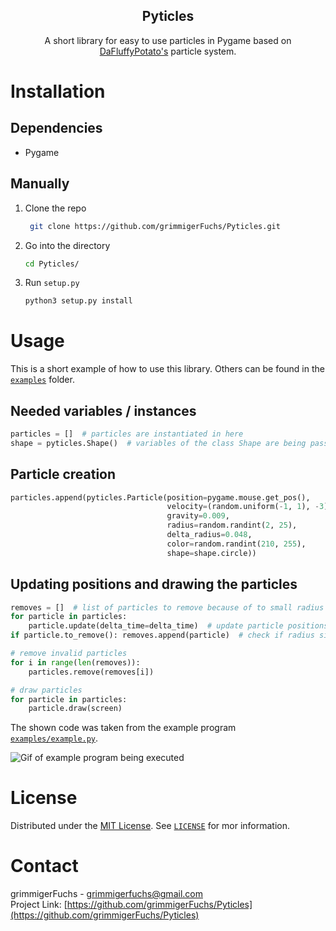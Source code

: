 <p align="center">
   <h2 align="center">Pyticles</h2>
   <p align="center">
      A short library for easy to use particles in Pygame based on <a href="http://dafluffypotato.com/" target="blank">DaFluffyPotato's</a> particle system.
   </p>
</p>

# Installation

## Dependencies

- Pygame

## Manually

1. Clone the repo
   ```bash
    git clone https://github.com/grimmigerFuchs/Pyticles.git
   ```
2. Go into the directory
   ```bash
   cd Pyticles/
   ```
3. Run `setup.py`
   ```bash
   python3 setup.py install
   ```

# Usage

This is a short example of how to use this library. Others can be found in the [`examples`](examples) folder.

## Needed variables / instances

```python
particles = []  # particles are instantiated in here
shape = pyticles.Shape()  # variables of the class Shape are being passed into the "shape" argument of Particle
```

## Particle creation

```python
particles.append(pyticles.Particle(position=pygame.mouse.get_pos(),       # get mouse pos
                                   velocity=(random.uniform(-1, 1), -3),  # x and y velocity
                                   gravity=0.009,                         # gravity (pulls particles down)
                                   radius=random.randint(2, 25),          # size of particles
                                   delta_radius=0.048,                    # decreases radius every frame
                                   color=random.randint(210, 255),        # rgb or greyscale color
                                   shape=shape.circle))                   # shapes: circle or rect
```

## Updating positions and drawing the particles

```python
removes = []  # list of particles to remove because of to small radius
for particle in particles:
    particle.update(delta_time=delta_time)  # update particle positions and radii; delta time is optional
if particle.to_remove(): removes.append(particle)  # check if radius size is valid -> remove particle if not

# remove invalid particles
for i in range(len(removes)):
    particles.remove(removes[i])

# draw particles
for particle in particles:
    particle.draw(screen)
```

The shown code was taken from the example program [`examples/example.py`](examples/example.py).

![Gif of example program being executed](https://media.giphy.com/media/uz3Ypx10Ib9C8amkfc/giphy.gif)

# License

Distributed under the [MIT License](https://choosealicense.com/licenses/mit/). See [`LICENSE`](LICENSE) for mor information.

# Contact

grimmigerFuchs - [grimmigerfuchs@gmail.com](mailto:grimmigerFuchs)\
Project Link: [https://github.com/grimmigerFuchs/Pyticles](https://github.com/grimmigerFuchs/Pyticles)